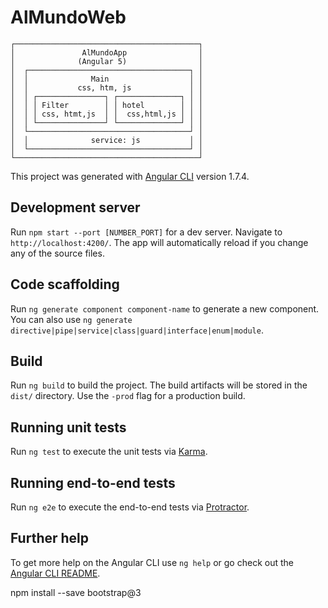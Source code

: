# AlMundoWeb


	┌─────────────────────────────────────────┐
	│               AlMundoApp                │
	│              (Angular 5)                │
	│  ┌────────────────────────────────────┐ │
	│  │              Main                  │ │
	│  │           css, htm, js             │ │
	│  │ ┌───────────────┐ ┌──────────────┐ │ │
	│  │ │ Filter        │ │ hotel        │ │ │
	│  │ │ css, htmt,js  │ │  css,html,js │ │ │
	│  │ └───────────────┘ └──────────────┘ │ │
	│  └────────────────────────────────────┘ │
	│  │              service: js           │ │
	│  └────────────────────────────────────┘ │
	└─────────────────────────────────────────┘


This project was generated with [Angular CLI](https://github.com/angular/angular-cli) version 1.7.4.

## Development server

Run `npm start --port [NUMBER_PORT]` for a dev server. Navigate to `http://localhost:4200/`. The app will automatically reload if you change any of the source files.

## Code scaffolding

Run `ng generate component component-name` to generate a new component. You can also use `ng generate directive|pipe|service|class|guard|interface|enum|module`.

## Build

Run `ng build` to build the project. The build artifacts will be stored in the `dist/` directory. Use the `-prod` flag for a production build.

## Running unit tests

Run `ng test` to execute the unit tests via [Karma](https://karma-runner.github.io).

## Running end-to-end tests

Run `ng e2e` to execute the end-to-end tests via [Protractor](http://www.protractortest.org/).

## Further help

To get more help on the Angular CLI use `ng help` or go check out the [Angular CLI README](https://github.com/angular/angular-cli/blob/master/README.md).



npm install --save bootstrap@3 
